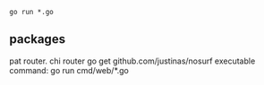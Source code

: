 ```
go run *.go
```

## packages

pat router. 
chi router
go get github.com/justinas/nosurf
executable command: go run cmd/web/\*.go
